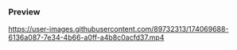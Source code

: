 ### Preview

https://user-images.githubusercontent.com/89732313/174069688-6136a087-7e34-4b66-a0ff-a4b8c0acfd37.mp4
